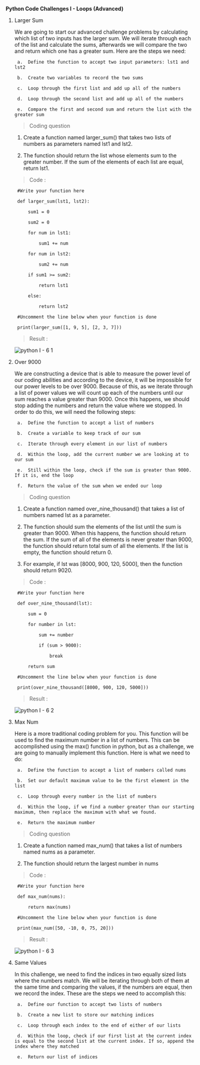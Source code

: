 **Python Code Challenges I - Loops (Advanced)**

1. Larger Sum

    We are going to start our advanced challenge problems by calculating which list of two inputs has the larger sum. We will iterate through each of the list and calculate the sums, afterwards we will compare the two and return which one has a greater sum. Here are the steps we need:

        a.  Define the function to accept two input parameters: lst1 and lst2

        b.  Create two variables to record the two sums

        c.  Loop through the first list and add up all of the numbers

        d.  Loop through the second list and add up all of the numbers

        e.  Compare the first and second sum and return the list with the greater sum

    >   Coding question

    1.  Create a function named larger_sum() that takes two lists of numbers as parameters named lst1 and lst2.

    2.  The function should return the list whose elements sum to the greater number. If the sum of the elements of each list are equal, return lst1.

    >   Code :

        #Write your function here

        def larger_sum(lst1, lst2):

            sum1 = 0

            sum2 = 0

            for num in lst1:

                sum1 += num

            for num in lst2:

                sum2 += num

            if sum1 >= sum2:
 
                return lst1

            else:

                return lst2

        #Uncomment the line below when your function is done

        print(larger_sum([1, 9, 5], [2, 3, 7]))

    >   Result  :

      ![python I - 6 1](https://user-images.githubusercontent.com/74751990/193361567-839c8c01-7174-4fb2-9af4-5d24ce7e02b4.jpg)

2. Over 9000

    We are constructing a device that is able to measure the power level of our coding abilities and according to the device, it will be impossible for our power levels to be over 9000. Because of this, as we iterate through a list of power values we will count up each of the numbers until our sum reaches a value greater than 9000. Once this happens, we should stop adding the numbers and return the value where we stopped. In order to do this, we will need the following steps:

        a.  Define the function to accept a list of numbers

        b.  Create a variable to keep track of our sum

        c.  Iterate through every element in our list of numbers

        d.  Within the loop, add the current number we are looking at to our sum

        e.  Still within the loop, check if the sum is greater than 9000. If it is, end the loop

        f.  Return the value of the sum when we ended our loop

    >   Coding question

    1.  Create a function named over_nine_thousand() that takes a list of numbers named lst as a parameter.

    2.  The function should sum the elements of the list until the sum is greater than 9000. When this happens, the function should return the sum. If the sum of all of the elements is never greater than 9000, the function should return total sum of all the elements. If the list is empty, the function should return 0.

    3.  For example, if lst was [8000, 900, 120, 5000], then the function should return 9020.

    >   Code :

        #Write your function here

        def over_nine_thousand(lst):

            sum = 0

            for number in lst:

                sum += number

                if (sum > 9000):

                    break

            return sum

        #Uncomment the line below when your function is done

        print(over_nine_thousand([8000, 900, 120, 5000]))

    >   Result  :

      ![python I - 6 2](https://user-images.githubusercontent.com/74751990/193464835-307a72e4-09ce-46ca-9f42-ce987174ae97.jpg)

3. Max Num

    Here is a more traditional coding problem for you. This function will be used to find the maximum number in a list of numbers. This can be accomplished using the max() function in python, but as a challenge, we are going to manually implement this function. Here is what we need to do:

        a.  Define the function to accept a list of numbers called nums

        b.  Set our default maximum value to be the first element in the list

        c.  Loop through every number in the list of numbers

        d.  Within the loop, if we find a number greater than our starting maximum, then replace the maximum with what we found.

        e.  Return the maximum number

    >   Coding question

    1.  Create a function named max_num() that takes a list of numbers named nums as a parameter.

    2.  The function should return the largest number in nums

    >   Code :

        #Write your function here

        def max_num(nums):

            return max(nums)

        #Uncomment the line below when your function is done

        print(max_num([50, -10, 0, 75, 20]))

    >   Result  :

      ![python I - 6 3](https://user-images.githubusercontent.com/74751990/193583900-947982bf-01fd-431f-8cc9-55ca76e3b1f1.jpg)

4. Same Values

    In this challenge, we need to find the indices in two equally sized lists where the numbers match. We will be iterating through both of them at the same time and comparing the values, if the numbers are equal, then we record the index. These are the steps we need to accomplish this:

        a.  Define our function to accept two lists of numbers

        b.  Create a new list to store our matching indices

        c.  Loop through each index to the end of either of our lists
        
        d.  Within the loop, check if our first list at the current index is equal to the second list at the current index. If so, append the index where they matched

        e.  Return our list of indices




